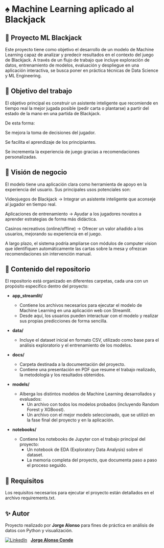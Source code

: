 # ♠️ Machine Learning aplicado al Blackjack

## 🎲 Proyecto ML Blackjack

Este proyecto tiene como objetivo el desarrollo de un modelo de Machine Learning capaz de analizar y predecir resultados en el contexto del juego de Blackjack. A través de un flujo de trabajo que incluye exploración de datos, entrenamiento de modelos, evaluación y despliegue en una aplicación interactiva, se busca poner en práctica técnicas de Data Science y ML Engineering.

## 🎯 Objetivo del trabajo

El objetivo principal es construir un asistente inteligente que recomiende en tiempo real la mejor jugada posible (pedir carta o plantarse) a partir del estado de la mano en una partida de Blackjack.

De esta forma:

Se mejora la toma de decisiones del jugador.

Se facilita el aprendizaje de los principiantes.

Se incrementa la experiencia de juego gracias a recomendaciones personalizadas.

## 💼 Visión de negocio

El modelo tiene una aplicación clara como herramienta de apoyo en la experiencia del usuario. Sus principales usos potenciales son:

Videojuegos de Blackjack → Integrar un asistente inteligente que aconseje al jugador en tiempo real.

Aplicaciones de entrenamiento → Ayudar a los jugadores novatos a aprender estrategias de forma más didáctica.

Casinos recreativos (online/offline) → Ofrecer un valor añadido a los usuarios, mejorando su experiencia en el juego.

A largo plazo, el sistema podría ampliarse con módulos de computer vision que identifiquen automáticamente las cartas sobre la mesa y ofrezcan recomendaciones sin intervención manual.

## 🚀 Contenido del repositorio

El repositorio está organizado en diferentes carpetas, cada una con un propósito específico dentro del proyecto:

- **app_streamlit/**
  - Contiene los archivos necesarios para ejecutar el modelo de Machine Learning en una aplicación web con Streamlit.  
  - Desde aquí, los usuarios pueden interactuar con el modelo y realizar sus propias predicciones de forma sencilla.

- **data/**
  - Incluye el dataset inicial en formato CSV, utilizado como base para el análisis exploratorio y el entrenamiento de los modelos.

- **docs/**
  - Carpeta destinada a la documentación del proyecto.  
  - Contiene una presentación en PDF que resume el trabajo realizado, la metodología y los resultados obtenidos.

- **models/**
  - Alberga los distintos modelos de Machine Learning desarrollados y evaluados:
    - Un archivo con todos los modelos probados (incluyendo Random Forest y XGBoost).  
    - Un archivo con el mejor modelo seleccionado, que se utilizó en la fase final del proyecto y en la aplicación.

- **notebooks/**
  - Contiene los notebooks de Jupyter con el trabajo principal del proyecto:
    - Un notebook de EDA (Exploratory Data Analysis) sobre el dataset.  
    - La memoria completa del proyecto, que documenta paso a paso el proceso seguido.


## 📌 Requisitos

Los requisitos necesarios para ejecutar el proyecto están detallados en el archivo requirements.txt.

## ✨ Autor

Proyecto realizado por **Jorge Alonso** para fines de práctica en análisis de datos con Python y visualización.

[![LinkedIn](https://img.shields.io/badge/-LinkedIn-0077B5?logo=linkedin&logoColor=white&style=flat-square)](https://www.linkedin.com/in/jorge-alonso-conde) &nbsp; [**Jorge Alonso Conde**](https://www.linkedin.com/in/jorge-alonso-conde)
